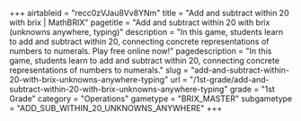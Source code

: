 +++
airtableid = "recc0zVJau8Vv8YNm"
title = "Add and subtract within 20 with brix | MathBRIX"
pagetitle = "Add and subtract within 20 with brix (unknowns anywhere, typing)"
description = "In this game, students learn to add and subtract within 20, connecting concrete representations of numbers to numerals. Play free online now!"
pagedescription = "In this game, students learn to add and subtract within 20, connecting concrete representations of numbers to numerals."
slug = "add-and-subtract-within-20-with-brix-unknowns-anywhere-typing"
url = "/1st-grade/add-and-subtract-within-20-with-brix-unknowns-anywhere-typing"
grade = "1st Grade"
category = "Operations"
gametype = "BRIX_MASTER"
subgametype = "ADD_SUB_WITHIN_20_UNKNOWNS_ANYWHERE"
+++